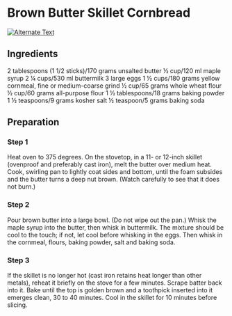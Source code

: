 # Brown Butter Skillet Cornbread

[![Alternate Text]({cornbread.png})]({https://nyti.ms/2nLe3h2} "Brown Butter Skillet Cornbread")

## Ingredients

2 tablespoons (1 1/2 sticks)/170 grams unsalted butter
½ cup/120 ml maple syrup
2 ¼ cups/530 ml buttermilk
3 large eggs
1 ½ cups/180 grams yellow cornmeal, fine or medium-coarse grind
½ cup/65 grams whole wheat flour
½ cup/60 grams all-purpose flour
1 ½ tablespoons/18 grams baking powder
1 ½ teaspoons/9 grams kosher salt
½ teaspoon/5 grams baking soda

## Preparation

### Step 1
Heat oven to 375 degrees. On the stovetop, in a 11- or 12-inch skillet (ovenproof and preferably cast iron), melt the butter over medium heat. Cook, swirling pan to lightly coat sides and bottom, until the foam subsides and the butter turns a deep nut brown. (Watch carefully to see that it does not burn.)

### Step 2
Pour brown butter into a large bowl. (Do not wipe out the pan.) Whisk the maple syrup into the butter, then whisk in buttermilk. The mixture should be cool to the touch; if not, let cool before whisking in the eggs. Then whisk in the cornmeal, flours, baking powder, salt and baking soda.

### Step 3
If the skillet is no longer hot (cast iron retains heat longer than other metals), reheat it briefly on the stove for a few minutes. Scrape batter back into it. Bake until the top is golden brown and a toothpick inserted into it emerges clean, 30 to 40 minutes. Cool in the skillet for 10 minutes before slicing.
